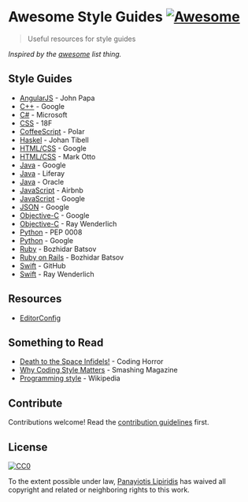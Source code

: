 # Awesome Style Guides [![Awesome](https://cdn.rawgit.com/sindresorhus/awesome/d7305f38d29fed78fa85652e3a63e154dd8e8829/media/badge.svg)](https://github.com/sindresorhus/awesome)

> Useful resources for style guides

*Inspired by the [awesome](https://github.com/sindresorhus/awesome) list thing.*

## Style Guides

- [AngularJS](https://github.com/johnpapa/angular-styleguide) - John Papa
- [C++](http://google.github.io/styleguide/cppguide.html) - Google
- [C#](https://msdn.microsoft.com/en-us/library/ff926074.aspx) - Microsoft
- [CSS](https://18f.gsa.gov/2016/01/11/introducing-the-css-coding-style-guide) - 18F
- [CoffeeScript](https://github.com/polarmobile/coffeescript-style-guide) - Polar
- [Haskel](https://github.com/tibbe/haskell-style-guide/blob/master/haskell-style.md) - Johan Tibell
- [HTML/CSS](http://google.github.io/styleguide/htmlcssguide.xml) - Google
- [HTML/CSS](http://codeguide.co/) - Mark Otto
- [Java](http://google.github.io/styleguide/javaguide.html) - Google
- [Java](http://www.liferay.com/web/guest/community/wiki/-/wiki/Main/Liferay+Development+Style) - Liferay
- [Java](http://www.oracle.com/technetwork/articles/javase/codeconvtoc-136057.html) - Oracle
- [JavaScript](https://github.com/airbnb/javascript) - Airbnb
- [JavaScript](http://google.github.io/styleguide/javascriptguide.xml) - Google
- [JSON](https://google-styleguide.googlecode.com/svn/trunk/jsoncstyleguide.xml) - Google
- [Objective-C](http://google.github.io/styleguide/objcguide.xml) - Google
- [Objective-C](https://github.com/raywenderlich/objective-c-style-guide) - Ray Wenderlich
- [Python](https://www.python.org/dev/peps/pep-0008/) - PEP 0008
- [Python](https://google-styleguide.googlecode.com/svn/trunk/pyguide.html) - Google
- [Ruby](https://github.com/bbatsov/ruby-style-guide) - Bozhidar Batsov
- [Ruby on Rails](https://github.com/bbatsov/rails-style-guide) - Bozhidar Batsov
- [Swift](https://github.com/github/swift-style-guide) - GitHub
- [Swift](https://github.com/raywenderlich/swift-style-guide) - Ray Wenderlich

## Resources

- [EditorConfig](http://editorconfig.org/)

## Something to Read

- [Death to the Space Infidels!](http://blog.codinghorror.com/death-to-the-space-infidels/) - Coding Horror
- [Why Coding Style Matters](http://www.smashingmagazine.com/2012/10/why-coding-style-matters/) - Smashing Magazine
- [Programming style](https://en.wikipedia.org/wiki/Programming_style) - Wikipedia

## Contribute

Contributions welcome! Read the [contribution guidelines](CONTRIBUTING.md) first.

## License

[![CC0](http://i.creativecommons.org/p/zero/1.0/88x31.png)](http://creativecommons.org/publicdomain/zero/1.0/)

To the extent possible under law, [Panayiotis Lipiridis](http://lip.is) has waived all copyright and related or neighboring rights to this work.

